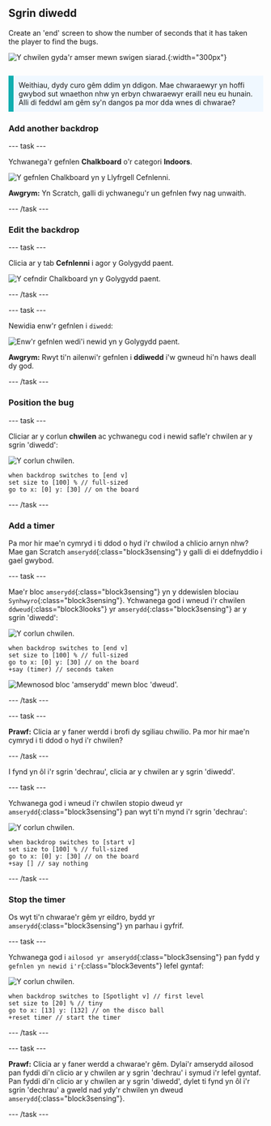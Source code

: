 ## Sgrin diwedd

<div style="display: flex; flex-wrap: wrap">
<div style="flex-basis: 200px; flex-grow: 1; margin-right: 15px;">
Create an 'end' screen to show the number of seconds that it has taken the player to find the bugs. 
</div>
<div>

![Y chwilen gyda'r amser mewn swigen siarad.](images/end-screen.png){:width="300px"}

</div>
</div>

<p style="border-left: solid; border-width:10px; border-color: #0faeb0; background-color: aliceblue; padding: 10px;">
Weithiau, dydy curo gêm ddim yn ddigon. Mae chwaraewyr yn hoffi gwybod sut wnaethon nhw yn erbyn chwaraewyr eraill neu eu hunain. Alli di feddwl am gêm sy'n dangos pa mor dda wnes di chwarae?</p>

### Add another backdrop

--- task ---

Ychwanega'r gefnlen **Chalkboard** o'r categori **Indoors**.

![Y gefnlen Chalkboard yn y Llyfrgell Cefnlenni.](images/chalkboard.png)

**Awgrym:** Yn Scratch, galli di ychwanegu'r un gefnlen fwy nag unwaith.

--- /task ---

### Edit the backdrop

--- task ---

Clicia ar y tab **Cefnlenni** i agor y Golygydd paent.

![Y cefndir Chalkboard yn y Golygydd paent.](images/chalkboard2-paint.png)

--- /task ---

--- task ---

Newidia enw'r gefnlen i `diwedd`:

![Enw'r gefnlen wedi'i newid yn y Golygydd paent.](images/end-screen-name.png)

**Awgrym:** Rwyt ti'n ailenwi'r gefnlen i **ddiwedd** i'w gwneud hi'n haws deall dy god.

--- /task ---

### Position the bug

--- task ---

Cliciar ar y corlun **chwilen** ac ychwanegu cod i newid safle'r chwilen ar y sgrin 'diwedd':

![Y corlun chwilen.](images/bug-sprite.png)

```blocks3
when backdrop switches to [end v]
set size to [100] % // full-sized
go to x: [0] y: [30] // on the board
```

--- /task ---

### Add a timer

Pa mor hir mae'n cymryd i ti ddod o hyd i'r chwilod a chlicio arnyn nhw? Mae gan Scratch `amserydd`{:class="block3sensing"} y galli di ei ddefnyddio i gael gwybod.

--- task ---

Mae'r bloc `amserydd`{:class="block3sensing"} yn y ddewislen blociau `Synhwyro`{:class="block3sensing"}. Ychwanega god i wneud i'r chwilen `ddweud`{:class="block3looks"} yr `amserydd`{:class="block3sensing"} ar y sgrin 'diwedd':

![Y corlun chwilen.](images/bug-sprite.png)

```blocks3
when backdrop switches to [end v]
set size to [100] % // full-sized
go to x: [0] y: [30] // on the board
+say (timer) // seconds taken
```

![Mewnosod bloc 'amserydd' mewn bloc 'dweud'.](images/inserting-blocks.gif)

--- /task ---

--- task ---

**Prawf:** Clicia ar y faner werdd i brofi dy sgiliau chwilio. Pa mor hir mae'n cymryd i ti ddod o hyd i'r chwilen?

--- /task ---

I fynd yn ôl i'r sgrin 'dechrau', clicia ar y chwilen ar y sgrin 'diwedd'.

--- task ---

Ychwanega god i wneud i'r chwilen stopio dweud yr `amserydd`{:class="block3sensing"} pan wyt ti'n mynd i'r sgrin 'dechrau':

![Y corlun chwilen.](images/bug-sprite.png)

```blocks3
when backdrop switches to [start v]
set size to [100] % // full-sized
go to x: [0] y: [30] // on the board
+say [] // say nothing
```

--- /task ---

### Stop the timer

Os wyt ti'n chwarae'r gêm yr eildro, bydd yr `amserydd`{:class="block3sensing"} yn parhau i gyfrif.

--- task ---

Ychwanega god i `ailosod yr amserydd`{:class="block3sensing"} pan fydd y `gefnlen yn newid i'r`{:class="block3events"} lefel gyntaf:

![Y corlun chwilen.](images/bug-sprite.png)

```blocks3
when backdrop switches to [Spotlight v] // first level
set size to [20] % // tiny
go to x: [13] y: [132] // on the disco ball
+reset timer // start the timer
```

--- /task ---

--- task ---

**Prawf:** Clicia ar y faner werdd a chwarae'r gêm. Dylai'r amserydd ailosod pan fyddi di'n clicio ar y chwilen ar y sgrin 'dechrau' i symud i'r lefel gyntaf. Pan fyddi di'n clicio ar y chwilen ar y sgrin 'diwedd', dylet ti fynd yn ôl i'r sgrin 'dechrau' a gweld nad ydy'r chwilen yn dweud `amserydd`{:class="block3sensing"}.

--- /task ---

